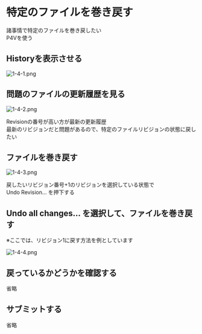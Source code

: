 # 特定のファイルを巻き戻す

諸事情で特定のファイルを巻き戻したい  
P4Vを使う

## Historyを表示させる

![1-4-1.png](https://raw.githubusercontent.com/hexagrimoire/hexagrimoire.github.io/main/static/wiki/image/03_HelixCore/1-4/1-4-1.png)

## 問題のファイルの更新履歴を見る

![1-4-2.png](https://raw.githubusercontent.com/hexagrimoire/hexagrimoire.github.io/main/static/wiki/image/03_HelixCore/1-4/1-4-2.png)

Revisionの番号が高い方が最新の更新履歴  
最新のリビジョンだと問題があるので、特定のファイルリビジョンの状態に戻したい

## ファイルを巻き戻す

![1-4-3.png](https://raw.githubusercontent.com/hexagrimoire/hexagrimoire.github.io/main/static/wiki/image/03_HelixCore/1-4/1-4-3.png)

戻したいリビジョン番号+1のリビジョンを選択している状態で  
Undo Revision... を押下する

## Undo all changes... を選択して、ファイルを巻き戻す

※ここでは、リビジョン1に戻す方法を例としています

![1-4-4.png](https://raw.githubusercontent.com/hexagrimoire/hexagrimoire.github.io/main/static/wiki/image/03_HelixCore/1-4/1-4-4.png)

## 戻っているかどうかを確認する

省略

## サブミットする

省略